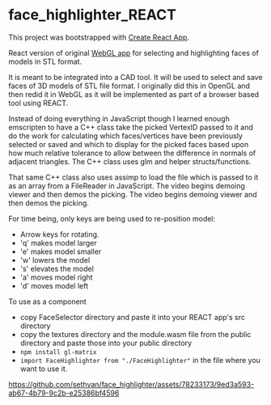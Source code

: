 # face_highlighter_REACT

This project was bootstrapped with [Create React App](https://github.com/facebook/create-react-app).  

React version of original [WebGL app](https://github.com/sethvan/face_highlighter) for selecting and highlighting faces of models in STL format.

It is meant to be integrated into a CAD tool. It will be used to select and save faces of 3D models of STL file format. I originally did this in OpenGL and then redid it in WebGL as it will be implemented as part of a browser based tool using REACT.

Instead of doing everything in JavaScript though I learned enough emscripten to have a C++ class take the picked VertexID passed to it and do the work for calculating which faces/vertices have been previously selected or saved and which to display for the picked faces based upon how much relative tolerance to allow between the difference in normals of adjacent triangles. The C++ class uses glm and helper structs/functions.  

That same C++ class also uses assimp to load the file which is passed to it as an array from a FileReader in JavaScript. The video begins demoing viewer and then demos the picking. The video begins demoing viewer and then demos the picking.

For time being, only keys are being used to re-position model:  

* Arrow keys for rotating.  
* 'q' makes model larger  
* 'e' makes model smaller  
* 'w' lowers the model  
* 's' elevates the model  
* 'a' moves model right  
* 'd' moves model left  
  
To use as a component  

* copy FaceSelector directory and paste it into your REACT app's src directory
* copy the textures directory and the module.wasm file from the public directory and paste those into your public directory
* `npm install gl-matrix`
* `import FaceHighlighter from "./FaceHighlighter"` in the file where you want to use it.

https://github.com/sethvan/face_highlighter/assets/78233173/9ed3a593-ab67-4b79-9c2b-e25386bf4596
